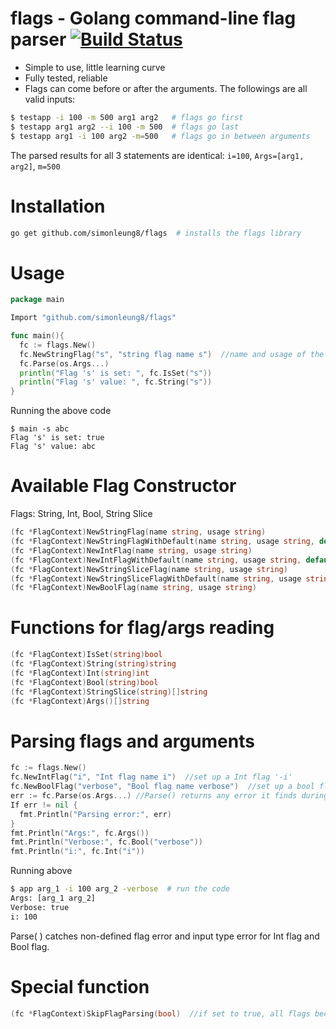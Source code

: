 # flags - Golang command-line flag parser  [![Build Status](https://travis-ci.org/simonleung8/flags.png?branch=master)](https://travis-ci.org/simonleung8/flags)

- Simple to use, little learning curve
- Fully tested, reliable
- Flags can come before or after the arguments. The followings are all valid inputs:
```bash
$ testapp -i 100 -m 500 arg1 arg2   # flags go first
$ testapp arg1 arg2 --i 100 -m 500  # flags go last
$ testapp arg1 -i 100 arg2 -m=500   # flags go in between arguments
```
The parsed results for all 3 statements are identical: `i=100`, `Args=[arg1, arg2]`, `m=500`

# Installation
```bash
go get github.com/simonleung8/flags  # installs the flags library
```

# Usage
```Go
package main

Import "github.com/simonleung8/flags"

func main(){
  fc := flags.New()
  fc.NewStringFlag("s", "string flag name s")  //name and usage of the string flag
  fc.Parse(os.Args...)
  println("Flag 's' is set: ", fc.IsSet("s"))
  println("Flag 's' value: ", fc.String("s"))
}
```
Running the above code
```
$ main -s abc
Flag 's' is set: true
Flag 's' value: abc
```

# Available Flag Constructor
Flags: String, Int, Bool, String Slice
```Go
(fc *FlagContext)NewStringFlag(name string, usage string)
(fc *FlagContext)NewStringFlagWithDefault(name string, usage string, default string)
(fc *FlagContext)NewIntFlag(name string, usage string)
(fc *FlagContext)NewIntFlagWithDefault(name string, usage string, default int)
(fc *FlagContext)NewStringSliceFlag(name string, usage string)
(fc *FlagContext)NewStringSliceFlagWithDefault(name string, usage string, default []string)
(fc *FlagContext)NewBoolFlag(name string, usage string)
```

# Functions for flag/args reading
```Go
(fc *FlagContext)IsSet(string)bool
(fc *FlagContext)String(string)string
(fc *FlagContext)Int(string)int
(fc *FlagContext)Bool(string)bool
(fc *FlagContext)StringSlice(string)[]string
(fc *FlagContext)Args()[]string
```

# Parsing flags and arguments
```Go
fc := flags.New()
fc.NewIntFlag("i", "Int flag name i")  //set up a Int flag '-i'
fc.NewBoolFlag("verbose", "Bool flag name verbose")  //set up a bool flag '-verbose'
err := fc.Parse(os.Args...) //Parse() returns any error it finds during parsing
If err != nil {
  fmt.Println("Parsing error:", err)
}
fmt.Println("Args:", fc.Args())
fmt.Println("Verbose:", fc.Bool("verbose"))
fmt.Println("i:", fc.Int("i"))
```
Running above
```bash
$ app arg_1 -i 100 arg_2 -verbose  # run the code
Args: [arg_1 arg_2]
Verbose: true
i: 100
```
Parse( ) catches non-defined flag error and input type error for Int flag and Bool flag.

# Special function
```Go
(fc *FlagContext)SkipFlagParsing(bool)  //if set to true, all flags become arguments
```
